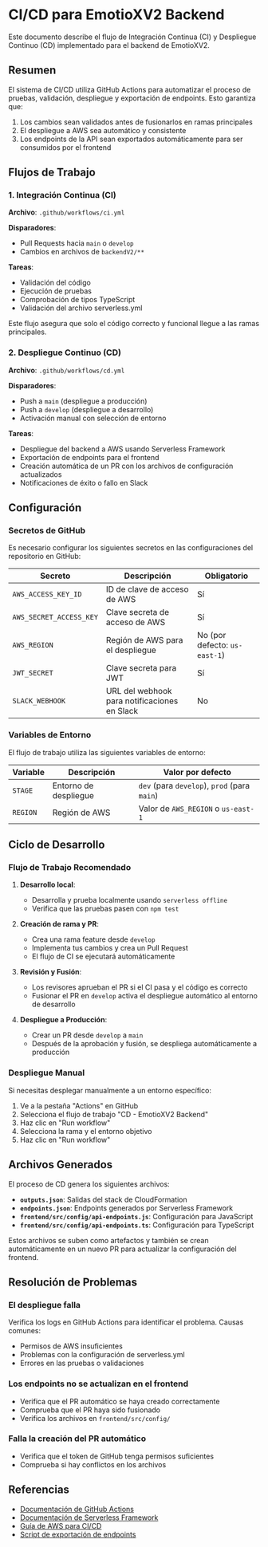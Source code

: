 # CI/CD para EmotioXV2 Backend

Este documento describe el flujo de Integración Continua (CI) y Despliegue Continuo (CD) implementado para el backend de EmotioXV2.

## Resumen

El sistema de CI/CD utiliza GitHub Actions para automatizar el proceso de pruebas, validación, despliegue y exportación de endpoints. Esto garantiza que:

1. Los cambios sean validados antes de fusionarlos en ramas principales
2. El despliegue a AWS sea automático y consistente
3. Los endpoints de la API sean exportados automáticamente para ser consumidos por el frontend

## Flujos de Trabajo

### 1. Integración Continua (CI)

**Archivo**: `.github/workflows/ci.yml`

**Disparadores**:
- Pull Requests hacia `main` o `develop`
- Cambios en archivos de `backendV2/**`

**Tareas**:
- Validación del código
- Ejecución de pruebas
- Comprobación de tipos TypeScript
- Validación del archivo serverless.yml

Este flujo asegura que solo el código correcto y funcional llegue a las ramas principales.

### 2. Despliegue Continuo (CD)

**Archivo**: `.github/workflows/cd.yml`

**Disparadores**:
- Push a `main` (despliegue a producción)
- Push a `develop` (despliegue a desarrollo)
- Activación manual con selección de entorno

**Tareas**:
- Despliegue del backend a AWS usando Serverless Framework
- Exportación de endpoints para el frontend
- Creación automática de un PR con los archivos de configuración actualizados
- Notificaciones de éxito o fallo en Slack

## Configuración

### Secretos de GitHub

Es necesario configurar los siguientes secretos en las configuraciones del repositorio en GitHub:

| Secreto | Descripción | Obligatorio |
|---------|-------------|-------------|
| `AWS_ACCESS_KEY_ID` | ID de clave de acceso de AWS | Sí |
| `AWS_SECRET_ACCESS_KEY` | Clave secreta de acceso de AWS | Sí |
| `AWS_REGION` | Región de AWS para el despliegue | No (por defecto: `us-east-1`) |
| `JWT_SECRET` | Clave secreta para JWT | Sí |
| `SLACK_WEBHOOK` | URL del webhook para notificaciones en Slack | No |

### Variables de Entorno

El flujo de trabajo utiliza las siguientes variables de entorno:

| Variable | Descripción | Valor por defecto |
|----------|-------------|-------------------|
| `STAGE` | Entorno de despliegue | `dev` (para `develop`), `prod` (para `main`) |
| `REGION` | Región de AWS | Valor de `AWS_REGION` o `us-east-1` |

## Ciclo de Desarrollo

### Flujo de Trabajo Recomendado

1. **Desarrollo local**:
   - Desarrolla y prueba localmente usando `serverless offline`
   - Verifica que las pruebas pasen con `npm test`

2. **Creación de rama y PR**:
   - Crea una rama feature desde `develop`
   - Implementa tus cambios y crea un Pull Request
   - El flujo de CI se ejecutará automáticamente

3. **Revisión y Fusión**:
   - Los revisores aprueban el PR si el CI pasa y el código es correcto
   - Fusionar el PR en `develop` activa el despliegue automático al entorno de desarrollo

4. **Despliegue a Producción**:
   - Crear un PR desde `develop` a `main`
   - Después de la aprobación y fusión, se despliega automáticamente a producción

### Despliegue Manual

Si necesitas desplegar manualmente a un entorno específico:

1. Ve a la pestaña "Actions" en GitHub
2. Selecciona el flujo de trabajo "CD - EmotioXV2 Backend"
3. Haz clic en "Run workflow"
4. Selecciona la rama y el entorno objetivo
5. Haz clic en "Run workflow"

## Archivos Generados

El proceso de CD genera los siguientes archivos:

- **`outputs.json`**: Salidas del stack de CloudFormation
- **`endpoints.json`**: Endpoints generados por Serverless Framework
- **`frontend/src/config/api-endpoints.js`**: Configuración para JavaScript
- **`frontend/src/config/api-endpoints.ts`**: Configuración para TypeScript

Estos archivos se suben como artefactos y también se crean automáticamente en un nuevo PR para actualizar la configuración del frontend.

## Resolución de Problemas

### El despliegue falla

Verifica los logs en GitHub Actions para identificar el problema. Causas comunes:

- Permisos de AWS insuficientes
- Problemas con la configuración de serverless.yml
- Errores en las pruebas o validaciones

### Los endpoints no se actualizan en el frontend

- Verifica que el PR automático se haya creado correctamente
- Comprueba que el PR haya sido fusionado
- Verifica los archivos en `frontend/src/config/`

### Falla la creación del PR automático

- Verifica que el token de GitHub tenga permisos suficientes
- Comprueba si hay conflictos en los archivos

## Referencias

- [Documentación de GitHub Actions](https://docs.github.com/es/actions)
- [Documentación de Serverless Framework](https://www.serverless.com/framework/docs/)
- [Guía de AWS para CI/CD](https://aws.amazon.com/es/devops/continuous-integration/)
- [Script de exportación de endpoints](../scripts/export-endpoints.js) 